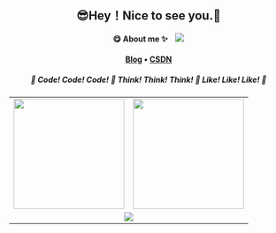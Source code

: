 <h2 align="center">😎Hey！Nice to see you.👋</h2>
<p align="center">
  <b>😋 About me ✨</b>
  <img src="https://komarev.com/ghpvc/?username=anda522" style="margin-left: 10px;">
</p>


<h4 align="center">
    <a href="https://wyqz.top">Blog</a>
    •
    <a href="https://blog.csdn.net/qq_50285142">CSDN</a>
</h4>
<h5 align="center"> 🍠 Code! Code! Code! 🍠 Think! Think! Think! 🍠 Like! Like! Like! 🍠 </h5>

<table width="100%" align="center">
    <tr>
    <td><a href="https://github.com/anda522">
        <picture>
            <source
              srcset="https://github-readme-stats.vercel.app/api?username=anda522&show_icons=true&hide_border=true&count_private=true&include_all_commits=true&bg_color=0d1117&theme=dark"
              height="200" media="(prefers-color-scheme: dark)" />
            <source
              srcset="https://github-readme-stats.vercel.app/api?username=anda522&show_icons=true&hide_border=true&count_private=true&include_all_commits=true&bg_color=ffffff"
              height="200" media="(prefers-color-scheme: light), (prefers-color-scheme: no-preference)" />
            <img src="https://github-readme-stats.vercel.app/api?username=anda522&show_icons=true&hide_border=true&count_private=true&include_all_commits=true" height="200" />
        </picture>
    </a></td>
    <td><a href="https://github.com/anda522">
        <picture height="200" >
            <source
              srcset="https://github-readme-stats.vercel.app/api/top-langs/?username=anda522&hide_border=true&layout=compact&langs_count=8&bg_color=0d1117&theme=dark"
              height="200" media="(prefers-color-scheme: dark)" />
            <source
              srcset="https://github-readme-stats.vercel.app/api/top-langs/?username=anda522&hide_border=true&layout=compact&langs_count=8&bg_color=ffffff"
              height="200" media="(prefers-color-scheme: light), (prefers-color-scheme: no-preference)" />
            <img src="https://github-readme-stats.vercel.app/api/top-langs/?username=anda522&hide_border=true&layout=compact&langs_count=8" height="200" />
        </picture>
    </a></td>
    </tr>
    <tr>
        <td colspan="2" align="center"><a href="https://github.com/anda522">
        <picture>
            <source
              srcset="https://github-profile-trophy.vercel.app/?username=anda522&column=7&row=1&margin-w=8&no-bg=true&no-frame=true&theme=onedark"
              media="(prefers-color-scheme: dark)" />
            <source
              srcset="https://github-profile-trophy.vercel.app/?username=anda522&column=7&row=1&margin-w=8&no-bg=true&no-frame=true"
              media="(prefers-color-scheme: light), (prefers-color-scheme: no-preference)" />
            <img src="https://github-profile-trophy.vercel.app/?username=anda522&column=7&row=1&margin-w=8&no-bg=true&no-frame=true" />
        </picture>
        </a></td>
    </tr>
</table>